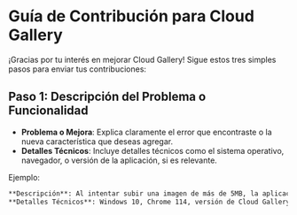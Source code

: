 # Guía de Contribución para **Cloud Gallery**

¡Gracias por tu interés en mejorar Cloud Gallery! Sigue estos tres simples pasos para enviar tus contribuciones:

## Paso 1: Descripción del Problema o Funcionalidad

- **Problema o Mejora**: Explica claramente el error que encontraste o la nueva característica que deseas agregar.
- **Detalles Técnicos**: Incluye detalles técnicos como el sistema operativo, navegador, o versión de la aplicación, si es relevante.

Ejemplo:
```markdown
**Descripción**: Al intentar subir una imagen de más de 5MB, la aplicación se congela.
**Detalles Técnicos**: Windows 10, Chrome 114, versión de Cloud Gallery 1.2.3.
